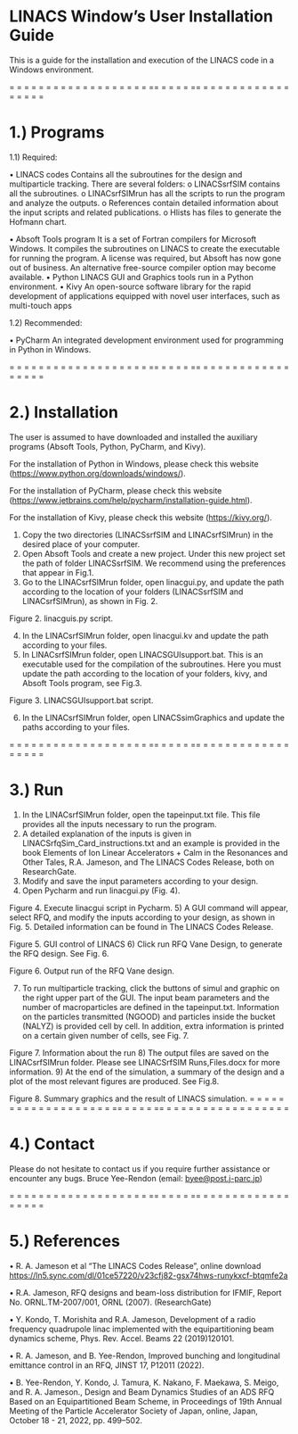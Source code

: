 # LINACS Window’s User Installation Guide

This is a guide for the installation and execution of the LINACS code in a Windows environment.    


= = = = = = = = = = = = = = = = = = = == = = = = == = = = = = = = = = = = = = = = = =

# 1.)	Programs

1.1)	Required:
 
•	LINACS codes
Contains all the subroutines for the design and multiparticle tracking.
There are several folders: 
o	LINACSsrfSIM contains all the subroutines.
o	LINACsrfSIMrun has all the scripts to run the program and analyze the outputs.
o	References contain detailed information about the input scripts and related publications.
o	Hlists has files to generate the Hofmann chart.

•	Absoft Tools program
It is a set of Fortran compilers for Microsoft Windows. It compiles the subroutines on LINACS to create the executable for running the program.
A license was required, but Absoft has now gone out of business. An alternative free-source compiler option may become available.
•	Python
LINACS GUI and Graphics tools run in a Python environment.
•	Kivy
An open-source software library for the rapid development of applications equipped with novel user interfaces, such as multi-touch apps

1.2)	Recommended:

•	PyCharm
An integrated development environment used for programming in Python in Windows.

= = = = = = = = = = = = = = = = = = = == = = = = == = = = = = = = = = = = = = = = = = 

# 2.)	Installation

The user is assumed to have downloaded and installed the auxiliary programs (Absoft Tools, Python, PyCharm, and Kivy).

For the installation of Python in Windows, please check this website (https://www.python.org/downloads/windows/).

For the installation of PyCharm, please check this website (https://www.jetbrains.com/help/pycharm/installation-guide.html).

For the installation of Kivy, please check this website (https://kivy.org/).


1)	Copy the two directories (LINACSsrfSIM and LINACsrfSIMrun) in the desired place of your computer.
2)	Open Absoft Tools and create a new project. Under this new project set the path of folder LINACSsrfSIM. We recommend using the preferences that appear in Fig.1. 
3)	Go to the LINACsrfSIMrun folder, open linacgui.py, and update the path according to the location of your folders (LINACSsrfSIM and LINACsrfSIMrun), as shown in Fig. 2.

  
Figure 2. linacguis.py script.

4)	In the LINACsrfSIMrun folder, open linacgui.kv and update the path according to your files.
5)	In LINACsrfSIMrun folder, open LINACSGUIsupport.bat. This is an executable used for the compilation of the subroutines. Here you must update the path according to the location of your folders, kivy, and Absoft Tools program, see Fig.3.



 
Figure 3. LINACSGUIsupport.bat script.

6)	In the LINACsrfSIMrun folder, open LINACSsimGraphics and update the paths according to your files.

= = = = = = = = = = = = = = = = = = = == = = = = == = = = = = = = = = = = = = = = = = 

# 3.)	Run

1)	In the LINACsrfSIMrun folder, open the tapeinput.txt file.  This file provides all the inputs necessary to run the program. 
2)	A detailed explanation of the inputs is given in LINACSrfqSim_Card_instructions.txt and an example is provided in the book Elements of Ion Linear Accelerators + Calm in the Resonances and Other Tales, R.A. Jameson, and The LINACS Codes Release, both on ResearchGate. 
3)	Modify and save the input parameters according to your design.
4)	Open Pycharm and run linacgui.py (Fig. 4).

 
Figure 4. Execute linacgui script in Pycharm.
5)	A GUI command will appear, select RFQ, and modify the inputs according to your design, as shown in Fig. 5. Detailed information can be found in The LINACS Codes Release.
 
Figure 5. GUI control of LINACS
6)	Click run RFQ Vane Design, to generate the RFQ design. See Fig. 6. 

 
Figure 6. Output run of the RFQ Vane design.


7)	To run multiparticle tracking, click the buttons of simul and graphic on the right upper part of the GUI. The input beam parameters and the number of macroparticles are defined in the tapeinput.txt. Information on the particles transmitted (NGOOD) and particles inside the bucket (NALYZ) is provided cell by cell. In addition, extra information is printed on a certain given number of cells, see Fig. 7.
 
Figure 7. Information about the run
8)	The output files are saved on the LINACsrfSIMrun folder. Please see LINACSrfSIM Runs,Files.docx for more information. 
9)	At the end of the simulation, a summary of the design and a plot of the most relevant figures are produced. See Fig.8.

 
Figure 8. Summary graphics and the result of LINACS simulation.
= = = = = = = = = = = = = = = = = = = == = = = = == = = = = = = = = = = = = = = = = = 

# 4.)	Contact

Please do not hesitate to contact us if you require further assistance or encounter any bugs. Bruce Yee-Rendon (email: byee@post.j-parc.jp)

= = = = = = = = = = = = = = = = = = = == = = = = == = = = = = = = = = = = = = = = = = 

# 5.)	References

•	R. A. Jameson et al “The LINACS Codes Release”, online download  
https://ln5.sync.com/dl/01ce57220/v23cfj82-gsx74hws-runykxcf-btqmfe2a

•	R.A. Jameson, RFQ designs and beam-loss distribution for IFMIF, Report No. ORNL.TM-2007/001, ORNL (2007).  (ResearchGate)

•	Y. Kondo, T. Morishita and R.A. Jameson, Development of a radio frequency quadrupole linac implemented with the equipartitioning beam dynamics scheme, Phys. Rev. Accel. Beams 22 (2019)120101.

•	R. A. Jameson, and B. Yee-Rendon, Improved bunching and longitudinal emittance control in an RFQ, JINST 17, P12011 (2022).

•	B. Yee-Rendon, Y. Kondo, J. Tamura, K. Nakano, F. Maekawa, S. Meigo, and R. A. Jameson., Design and Beam Dynamics Studies of an ADS RFQ Based on an Equipartitioned Beam Scheme, in Proceedings of 19th Annual Meeting of the Particle Accelerator Society of Japan, online, Japan, October 18 - 21, 2022, pp. 499–502.
